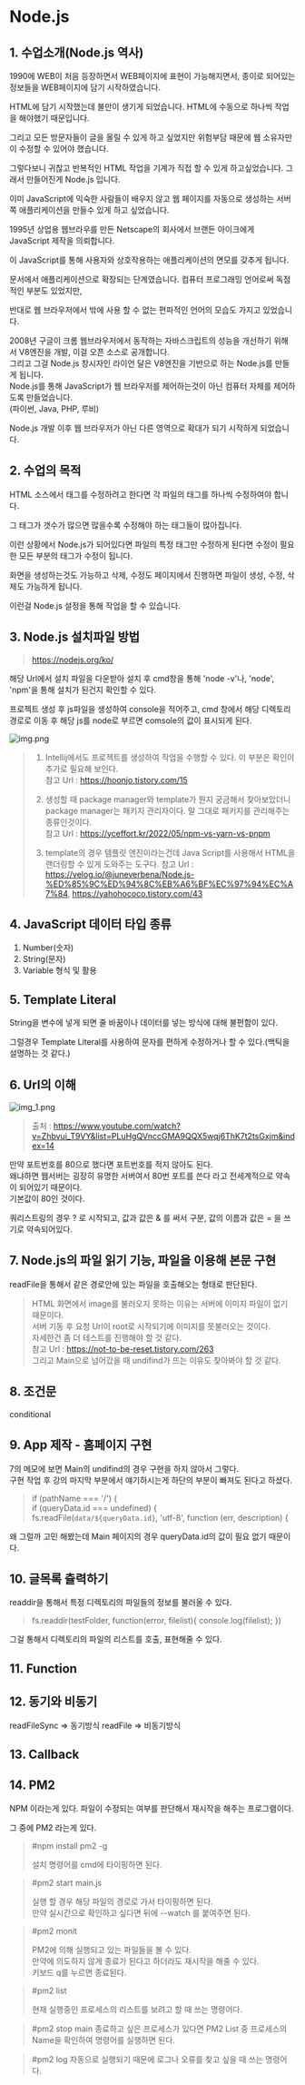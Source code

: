 # Node.js

## 1. 수업소개(Node.js 역사)

1990에 WEB이 처음 등장하면서 WEB페이지에 표현이 가능해지면서, 종이로 되어있는 정보들을 WEB페이지에 담기 시작하였습니다.  

HTML에 담기 시작했는데 불만이 생기게 되었습니다. HTML에 수동으로 하나씩 작업을 해야했기 때문입니다.  

그리고 모든 방문자들이 글을 올릴 수 있게 하고 싶었지만 위험부담 때문에 웹 소유자만이 수정할 수 있어야 했습니다.  

그렇다보니 귀찮고 반복적인 HTML 작업을 기계가 직접 할 수 있게 하고싶었습니다. 그래서 만들어진게 Node.js 입니다.  

이미 JavaScript에 익숙한 사람들이 배우지 않고 웹 페이지를 자동으로 생성하는 서버 쪽 애플리케이션을 만들수 있게 하고 싶었습니다.  

1995년 상업용 웹브라우를 만든 Netscape의 회사에서 브랜든 아이크에게 JavaScript 제작을 의뢰합니다.  

이 JavaScript를 통해 사용자와 상호작용하는 애플리케이션의 면모를 갖추게 됩니다.  

문서에서 애플리케이션으로 확장되는 단계였습니다. 컴퓨터 프로그래밍 언어로써 독점적인 부분도 있었지만,  

반대로 웹 브라우저에서 밖에 사용 할 수 없는 편파적인 언어의 모습도 가지고 있었습니다.

2008년 구글이 크롬 웹브라우저에서 동작하는 자바스크립트의 성능을 개선하기 위해서 V8엔진을 개발, 이걸 오픈 소스로 공개합니다.  
그리고 그걸 Node.js 창시자인 라이언 달은 V8엔진을 기반으로 하는 Node.js를 만들게 됩니다.  
Node.js를 통해 JavaScript가 웹 브라우저를 제어하는것이 아닌 컴퓨터 자체를 제어하도록 만들었습니다.  
(파이썬, Java, PHP, 루비)  

Node.js 개발 이후 웹 브라우저가 아닌 다른 영역으로 확대가 되기 시작하게 되었습니다.

## 2. 수업의 목적

HTML 소스에서 태그를 수정하려고 한다면 각 파일의 태그를 하나씩 수정하여야 합니다.  

그 태그가 갯수가 많으면 많을수록 수정해야 하는 태그들이 많아집니다.  

이런 상황에서 Node.js가 되어있다면 파일의 특정 태그만 수정하게 된다면 수정이 필요한 모든 부분의 태그가 수정이 됩니다.  

화면을 생성하는것도 가능하고 삭제, 수정도 페이지에서 진행하면 파일이 생성, 수정, 삭제도 가능하게 됩니다.

이런걸 Node.js 설정을 통해 작업을 할 수 있습니다.

## 3. Node.js 설치파일 방법

>https://nodejs.org/ko/

해당 Url에서 설치 파일을 다운받아 설치 후 cmd창을 통해 'node -v'나, 'node', 'npm'을 통해 설치가 된건지 확인할 수 있다.

프로젝트 생성 후 js파일을 생성하여 console을 적어주고, cmd 창에서 해당 디렉토리 경로로 이동 후 해당 js를 node로 부르면 comsole의 값이 표시되게 된다.

![img.png](img.png)

> 1. Intellij에서도 프로젝트를 생성하여 작업을 수행할 수 있다. 이 부분은 확인이 추가로 필요해 보인다.  
> 참고 Url : https://hoonjo.tistory.com/15  
> 
> 2. 생성할 때 package manager와 template가 뭔지 궁금해서 찾아보았더니 package manager는 패키지 관리자이다. 말 그대로 패키지를 관리해주는 종류인것이다.  
> 참고 Url : https://yceffort.kr/2022/05/npm-vs-yarn-vs-pnpm  
> 
> 3. template의 경우 템플릿 엔진이라는건데 Java Script를 사용해서 HTML을 랜더링할 수 있게 도와주는 도구다.
> 참고 Url : https://velog.io/@juneverbena/Node.js-%ED%85%9C%ED%94%8C%EB%A6%BF%EC%97%94%EC%A7%84, https://yahohococo.tistory.com/43

## 4. JavaScript 데이터 타입 종류

1. Number(숫자)
2. String(문자)
3. Variable 형식 및 활용

## 5. Template Literal

String을 변수에 넣게 되면 줄 바꿈이나 데이터를 넣는 방식에 대해 불편함이 있다.

그럴경우 Template Literal를 사용하여 문자를 편하게 수정하거나 할 수 있다.(백틱을 설명하는 것  같다.)

## 6. Url의 이해

![img_1.png](img_1.png)
>출처 : https://www.youtube.com/watch?v=Zhbvui_T9VY&list=PLuHgQVnccGMA9QQX5wqj6ThK7t2tsGxjm&index=14

만약 포트번호를 80으로 했다면 포트번호를 적지 않아도 된다.  
왜냐하면 웹서버는 굉장히 유명한 서버여서 80번 포트를 쓴다 라고 전세계적으로 약속이 되어있기 때문이다.  
기본값이 80인 것이다.

쿼리스트링의 경우 ? 로 시작되고, 값과 값은 & 를 써서 구분, 값의 이름과 값은 = 을 쓰기로 약속되어있다.

## 7. Node.js의 파일 읽기 기능, 파일을 이용해 본문 구현

readFile을 통해서 같은 경로안에 있는 파일을 호출해오는 형태로 판단된다.

> HTML 화면에서 image를 불러오지 못하는 이유는 서버에 이미지 파일이 없기 때문이다.  
> 서버 기동 후 요청 Url이 root로 시작되기에 이미지를 못불러오는 것이다.  
> 자세한건 좀 더 테스트를 진행해야 할 것 같다.  
> 참고 Url : https://not-to-be-reset.tistory.com/263  
> 그리고 Main으로 넘어갔을 때 undifind가 뜨는 이유도 찾아봐야 할 것 같다.

## 8. 조건문

conditional

## 9. App 제작 - 홈페이지 구현

7의 메모에 보면 Main의 undifind의 경우 구현을 하지 않아서 그렇다.  
구현 작업 후 강의 마지막 부분에서 얘기하시는게 하단의 부분이 빠져도 된다고 하셨다.

> if (pathName === '/') {  
> if (queryData.id === undefined) {  
> fs.readFile(`data/${queryData.id}`, 'utf-8', function (err, description) {

왜 그럴까 고민 해봤는데 Main 페이지의 경우 queryData.id의 값이 필요 없기 때문이다.

## 10. 글목록 츌력하기

readdir을 통해서 특정 디렉토리의 파일들의 정보를 불러올 수 있다.

> fs.readdir(testFolder, function(error, filelist){ console.log(filelist); })

그걸 통해서 디렉토리의 파일의 리스트를 호출, 표현해줄 수 있다.

## 11. Function

## 12. 동기와 비동기

readFileSync => 동기방식
readFile => 비동기방식

## 13. Callback

## 14. PM2

NPM 이라는게 있다. 파일이 수정되는 여부를 판단해서 재시작을 해주는 프로그램이다.

그 중에 PM2 라는게 있다.

> #npm install pm2 -g  
> 
> 설치 명령어를 cmd에 타이핑하면 된다.

> #pm2 start main.js  
> 
> 실행 할 경우 해당 파일의 경로로 가서 타이핑하면 된다.  
> 만약 실시간으로 확인하고 싶다면 뒤에 --watch 를 붙여주면 된다.

> #pm2 monit  
> 
> PM2에 의해 실행되고 있는 파일들을 볼 수 있다.  
> 만약에 의도하지 않게 종료가 된다고 하더라도 재시작을 해줄 수 있다.  
> 키보드 q를 누르면 종료된다.

> #pm2 list
> 
> 현재 실행중인 프로세스의 리스트를 보려고 할 때 쓰는 명령어다.

> #pm2 stop main
> 종료하고 싶은 프로세스가 있다면 PM2 List 중 프로세스의 Name을 확인하여 명령어를 실행하면 된다.

> #pm2 log
> 자동으로 실행되기 때문에 로그나 오류를 찾고 싶을 때 쓰는 명령어다.
